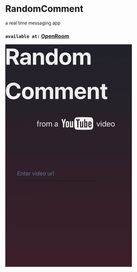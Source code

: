 # RandomComment

a real time messaging app

### `available at:` [OpenRoom](https://randomcomment-c4f37.web.app/)

<img src="./randomcomment.gif">
